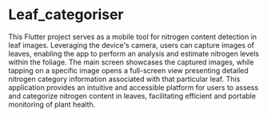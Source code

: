 # Leaf_categoriser
This Flutter project serves as a mobile tool for nitrogen content detection in leaf images. Leveraging the device's camera, users can capture images of leaves, enabling the app to perform an analysis and estimate nitrogen levels within the foliage. The main screen showcases the captured images, while tapping on a specific image opens a full-screen view presenting detailed nitrogen category information associated with that particular leaf. This application provides an intuitive and accessible platform for users to assess and categorize nitrogen content in leaves, facilitating efficient and portable monitoring of plant health.



